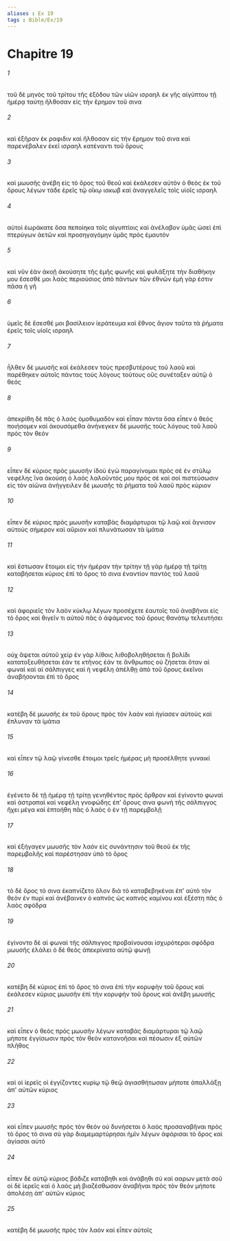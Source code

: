 ```yaml
---
aliases : Ex 19
tags : Bible/Ex/19
---
```


# Chapitre 19

###### 1
τοῦ δὲ μηνὸς τοῦ τρίτου τῆς ἐξόδου τῶν υἱῶν ισραηλ ἐκ γῆς αἰγύπτου τῇ ἡμέρᾳ ταύτῃ ἤλθοσαν εἰς τὴν ἔρημον τοῦ σινα
###### 2
καὶ ἐξῆραν ἐκ ραφιδιν καὶ ἤλθοσαν εἰς τὴν ἔρημον τοῦ σινα καὶ παρενέβαλεν ἐκεῖ ισραηλ κατέναντι τοῦ ὄρους
###### 3
καὶ μωυσῆς ἀνέβη εἰς τὸ ὄρος τοῦ θεοῦ καὶ ἐκάλεσεν αὐτὸν ὁ θεὸς ἐκ τοῦ ὄρους λέγων τάδε ἐρεῖς τῷ οἴκῳ ιακωβ καὶ ἀναγγελεῖς τοῖς υἱοῖς ισραηλ
###### 4
αὐτοὶ ἑωράκατε ὅσα πεποίηκα τοῖς αἰγυπτίοις καὶ ἀνέλαβον ὑμᾶς ὡσεὶ ἐπὶ πτερύγων ἀετῶν καὶ προσηγαγόμην ὑμᾶς πρὸς ἐμαυτόν
###### 5
καὶ νῦν ἐὰν ἀκοῇ ἀκούσητε τῆς ἐμῆς φωνῆς καὶ φυλάξητε τὴν διαθήκην μου ἔσεσθέ μοι λαὸς περιούσιος ἀπὸ πάντων τῶν ἐθνῶν ἐμὴ γάρ ἐστιν πᾶσα ἡ γῆ
###### 6
ὑμεῖς δὲ ἔσεσθέ μοι βασίλειον ἱεράτευμα καὶ ἔθνος ἅγιον ταῦτα τὰ ῥήματα ἐρεῖς τοῖς υἱοῖς ισραηλ
###### 7
ἦλθεν δὲ μωυσῆς καὶ ἐκάλεσεν τοὺς πρεσβυτέρους τοῦ λαοῦ καὶ παρέθηκεν αὐτοῖς πάντας τοὺς λόγους τούτους οὓς συνέταξεν αὐτῷ ὁ θεός
###### 8
ἀπεκρίθη δὲ πᾶς ὁ λαὸς ὁμοθυμαδὸν καὶ εἶπαν πάντα ὅσα εἶπεν ὁ θεός ποιήσομεν καὶ ἀκουσόμεθα ἀνήνεγκεν δὲ μωυσῆς τοὺς λόγους τοῦ λαοῦ πρὸς τὸν θεόν
###### 9
εἶπεν δὲ κύριος πρὸς μωυσῆν ἰδοὺ ἐγὼ παραγίνομαι πρὸς σὲ ἐν στύλῳ νεφέλης ἵνα ἀκούσῃ ὁ λαὸς λαλοῦντός μου πρὸς σὲ καὶ σοὶ πιστεύσωσιν εἰς τὸν αἰῶνα ἀνήγγειλεν δὲ μωυσῆς τὰ ῥήματα τοῦ λαοῦ πρὸς κύριον
###### 10
εἶπεν δὲ κύριος πρὸς μωυσῆν καταβὰς διαμάρτυραι τῷ λαῷ καὶ ἅγνισον αὐτοὺς σήμερον καὶ αὔριον καὶ πλυνάτωσαν τὰ ἱμάτια
###### 11
καὶ ἔστωσαν ἕτοιμοι εἰς τὴν ἡμέραν τὴν τρίτην τῇ γὰρ ἡμέρᾳ τῇ τρίτῃ καταβήσεται κύριος ἐπὶ τὸ ὄρος τὸ σινα ἐναντίον παντὸς τοῦ λαοῦ
###### 12
καὶ ἀφοριεῖς τὸν λαὸν κύκλῳ λέγων προσέχετε ἑαυτοῖς τοῦ ἀναβῆναι εἰς τὸ ὄρος καὶ θιγεῖν τι αὐτοῦ πᾶς ὁ ἁψάμενος τοῦ ὄρους θανάτῳ τελευτήσει
###### 13
οὐχ ἅψεται αὐτοῦ χείρ ἐν γὰρ λίθοις λιθοβοληθήσεται ἢ βολίδι κατατοξευθήσεται ἐάν τε κτῆνος ἐάν τε ἄνθρωπος οὐ ζήσεται ὅταν αἱ φωναὶ καὶ αἱ σάλπιγγες καὶ ἡ νεφέλη ἀπέλθῃ ἀπὸ τοῦ ὄρους ἐκεῖνοι ἀναβήσονται ἐπὶ τὸ ὄρος
###### 14
κατέβη δὲ μωυσῆς ἐκ τοῦ ὄρους πρὸς τὸν λαὸν καὶ ἡγίασεν αὐτούς καὶ ἔπλυναν τὰ ἱμάτια
###### 15
καὶ εἶπεν τῷ λαῷ γίνεσθε ἕτοιμοι τρεῖς ἡμέρας μὴ προσέλθητε γυναικί
###### 16
ἐγένετο δὲ τῇ ἡμέρᾳ τῇ τρίτῃ γενηθέντος πρὸς ὄρθρον καὶ ἐγίνοντο φωναὶ καὶ ἀστραπαὶ καὶ νεφέλη γνοφώδης ἐπ' ὄρους σινα φωνὴ τῆς σάλπιγγος ἤχει μέγα καὶ ἐπτοήθη πᾶς ὁ λαὸς ὁ ἐν τῇ παρεμβολῇ
###### 17
καὶ ἐξήγαγεν μωυσῆς τὸν λαὸν εἰς συνάντησιν τοῦ θεοῦ ἐκ τῆς παρεμβολῆς καὶ παρέστησαν ὑπὸ τὸ ὄρος
###### 18
τὸ δὲ ὄρος τὸ σινα ἐκαπνίζετο ὅλον διὰ τὸ καταβεβηκέναι ἐπ' αὐτὸ τὸν θεὸν ἐν πυρί καὶ ἀνέβαινεν ὁ καπνὸς ὡς καπνὸς καμίνου καὶ ἐξέστη πᾶς ὁ λαὸς σφόδρα
###### 19
ἐγίνοντο δὲ αἱ φωναὶ τῆς σάλπιγγος προβαίνουσαι ἰσχυρότεραι σφόδρα μωυσῆς ἐλάλει ὁ δὲ θεὸς ἀπεκρίνατο αὐτῷ φωνῇ
###### 20
κατέβη δὲ κύριος ἐπὶ τὸ ὄρος τὸ σινα ἐπὶ τὴν κορυφὴν τοῦ ὄρους καὶ ἐκάλεσεν κύριος μωυσῆν ἐπὶ τὴν κορυφὴν τοῦ ὄρους καὶ ἀνέβη μωυσῆς
###### 21
καὶ εἶπεν ὁ θεὸς πρὸς μωυσῆν λέγων καταβὰς διαμάρτυραι τῷ λαῷ μήποτε ἐγγίσωσιν πρὸς τὸν θεὸν κατανοῆσαι καὶ πέσωσιν ἐξ αὐτῶν πλῆθος
###### 22
καὶ οἱ ἱερεῖς οἱ ἐγγίζοντες κυρίῳ τῷ θεῷ ἁγιασθήτωσαν μήποτε ἀπαλλάξῃ ἀπ' αὐτῶν κύριος
###### 23
καὶ εἶπεν μωυσῆς πρὸς τὸν θεόν οὐ δυνήσεται ὁ λαὸς προσαναβῆναι πρὸς τὸ ὄρος τὸ σινα σὺ γὰρ διαμεμαρτύρησαι ἡμῖν λέγων ἀφόρισαι τὸ ὄρος καὶ ἁγίασαι αὐτό
###### 24
εἶπεν δὲ αὐτῷ κύριος βάδιζε κατάβηθι καὶ ἀνάβηθι σὺ καὶ ααρων μετὰ σοῦ οἱ δὲ ἱερεῖς καὶ ὁ λαὸς μὴ βιαζέσθωσαν ἀναβῆναι πρὸς τὸν θεόν μήποτε ἀπολέσῃ ἀπ' αὐτῶν κύριος
###### 25
κατέβη δὲ μωυσῆς πρὸς τὸν λαὸν καὶ εἶπεν αὐτοῖς
